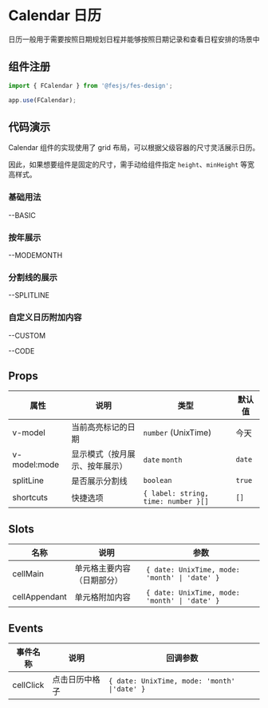 # Calendar 日历
日历一般用于需要按照日期规划日程并能够按照日期记录和查看日程安排的场景中

## 组件注册

```js
import { FCalendar } from '@fesjs/fes-design';

app.use(FCalendar);
```

## 代码演示

Calendar 组件的实现使用了 grid 布局，可以根据父级容器的尺寸灵活展示日历。

因此，如果想要组件是固定的尺寸，需手动给组件指定 `height`、`minHeight` 等宽高样式。

### 基础用法

--BASIC

### 按年展示

--MODEMONTH

### 分割线的展示

--SPLITLINE

### 自定义日历附加内容

--CUSTOM

--CODE

## Props

| 属性         | 说明                        | 类型                                | 默认值 |
|--------------|---------------------------|-------------------------------------|--------|
| v-model      | 当前高亮标记的日期          | `number` (UnixTime)                 | 今天   |
| v-model:mode | 显示模式（按月展示、按年展示） | `date` `month`                      | `date` |
| splitLine    | 是否展示分割线              | `boolean`                           | `true` |
| shortcuts    | 快捷选项                    | `{ label: string, time: number }[]` | `[]`   |

## Slots

| 名称          | 说明                     | 参数                                          |
|---------------|------------------------|-----------------------------------------------|
| cellMain      | 单元格主要内容（日期部分） | `{ date: UnixTime, mode: 'month' \| 'date' }` |
| cellAppendant | 单元格附加内容           | `{ date: UnixTime, mode: 'month' \| 'date' }` |

## Events

| 事件名称  | 说明           | 回调参数                                     |
|-----------|--------------|----------------------------------------------|
| cellClick | 点击日历中格子 | `{ date: UnixTime, mode: 'month' \|'date' }` |
